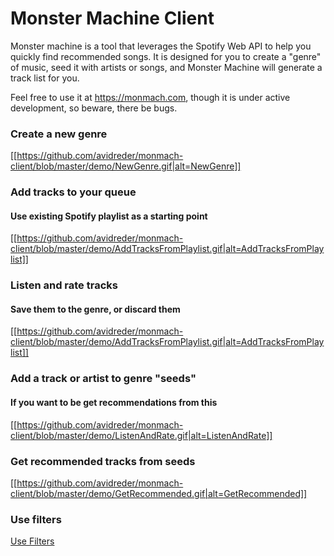# Monster Machine Client

Monster machine is a tool that leverages the Spotify Web API to help you quickly find recommended songs. It is designed for you to create a "genre" of music, seed it with artists or songs, and Monster Machine will generate a track list for you.

Feel free to use it at https://monmach.com, though it is under active development, so beware, there be bugs.

### Create a new genre
[[https://github.com/avidreder/monmach-client/blob/master/demo/NewGenre.gif|alt=NewGenre]]
### Add tracks to your queue
#### Use existing Spotify playlist as a starting point
[[https://github.com/avidreder/monmach-client/blob/master/demo/AddTracksFromPlaylist.gif|alt=AddTracksFromPlaylist]]
### Listen and rate tracks
#### Save them to the genre, or discard them
[[https://github.com/avidreder/monmach-client/blob/master/demo/AddTracksFromPlaylist.gif|alt=AddTracksFromPlaylist]]
### Add a track or artist to genre "seeds"
#### If you want to be get recommendations from this
[[https://github.com/avidreder/monmach-client/blob/master/demo/ListenAndRate.gif|alt=ListenAndRate]]
### Get recommended tracks from seeds
[[https://github.com/avidreder/monmach-client/blob/master/demo/GetRecommended.gif|alt=GetRecommended]]
### Use filters
[Use Filters](https://github.com/avidreder/monmach-client/blob/master/demo/UseFilters.gif)
